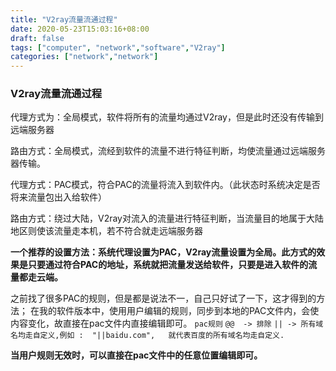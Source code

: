```yaml
---
title: "V2ray流量流通过程"
date: 2020-05-23T15:03:16+08:00
draft: false
tags: ["computer", "network","software","V2ray"]
categories: ["network","network"]
---
```




### V2ray**流量流通过程**

代理方式为：全局模式，软件将所有的流量均通过V2ray，但是此时还没有传输到远端服务器

路由方式：全局模式，流经到软件的流量不进行特征判断，均使流量通过远端服务器传输。



代理方式：PAC模式，符合PAC的流量将流入到软件内。（此状态时系统决定是否将来流量包出入给软件）

路由方式：绕过大陆，V2ray对流入的流量进行特征判断，当流量目的地属于大陆地区则使该流量走本机，若不符合就走远端服务器



**一个推荐的设置方法：系统代理设置为PAC，V2ray流量设置为全局。此方式的效果是只要通过符合PAC的地址，系统就把流量发送给软件，只要是进入软件的流量都走云端。**



之前找了很多PAC的规则，但是都是说法不一，自己只好试了一下，这才得到的方法；
在我的软件版本中，使用用户编辑的规则，同步到本地的PAC文件内，会使内容变化，故直接在pac文件内直接编辑即可。
`pac规则`
`@@  -> 排除`
`|| -> 所有域名均走自定义,例如 :  "||baidu.com",   就代表百度的所有域名均走自定义.`

**当用户规则无效时，可以直接在pac文件中的任意位置编辑即可。**
